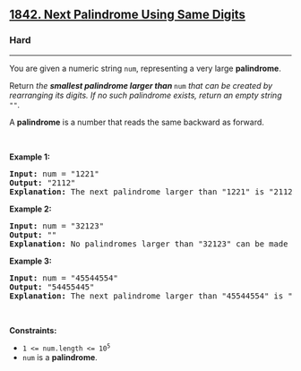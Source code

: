<h2><a href="https://leetcode.com/problems/next-palindrome-using-same-digits/">1842. Next Palindrome Using Same Digits</a></h2><h3>Hard</h3><hr><div><p>You are given a numeric string <code>num</code>, representing a very large <strong>palindrome</strong>.</p>

<p>Return<em> the <strong>smallest palindrome larger than </strong></em><code>num</code><em> that can be created by rearranging its digits. If no such palindrome exists, return an empty string </em><code>""</code>.</p>

<p>A <strong>palindrome</strong> is a number that reads the same backward as forward.</p>

<p>&nbsp;</p>
<p><strong>Example 1:</strong></p>

<pre><strong>Input:</strong> num = "1221"
<strong>Output:</strong> "2112"
<strong>Explanation:</strong>&nbsp;The next palindrome larger than "1221" is "2112".
</pre>

<p><strong>Example 2:</strong></p>

<pre><strong>Input:</strong> num = "32123"
<strong>Output:</strong> ""
<strong>Explanation:</strong>&nbsp;No palindromes larger than "32123" can be made by rearranging the digits.
</pre>

<p><strong>Example 3:</strong></p>

<pre><strong>Input:</strong> num = "45544554"
<strong>Output:</strong> "54455445"
<strong>Explanation:</strong> The next palindrome larger than "45544554" is "54455445".
</pre>

<p>&nbsp;</p>
<p><strong>Constraints:</strong></p>

<ul>
	<li><code>1 &lt;= num.length &lt;= 10<sup>5</sup></code></li>
	<li><code>num</code> is a <strong>palindrome</strong>.</li>
</ul>
</div>
